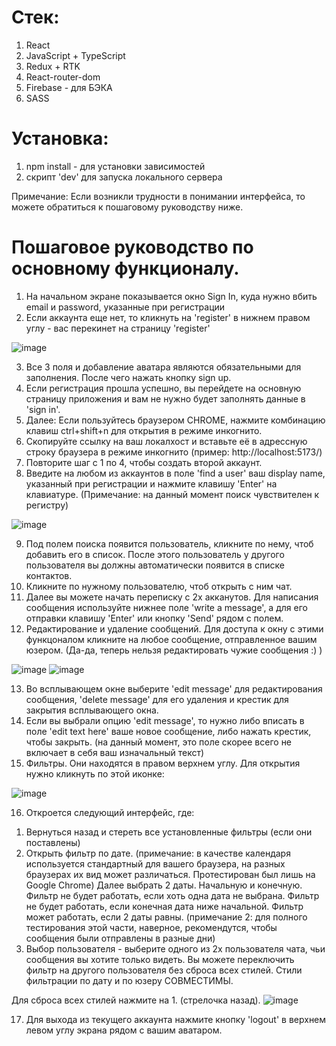 # Стек:
1. React
2. JavaScript + TypeScript
3. Redux + RTK
4. React-router-dom
5. Firebase - для БЭКА
6. SASS

# Установка:
1) npm install - для установки зависимостей
2) скрипт 'dev' для запуска локального сервера

Примечание: Если возникли трудности в понимании интерфейса, то можете обратиться к пошаговому руководству ниже.

# Пошаговое руководство по основному функционалу.
1) На начальном экране показывается окно Sign In, куда нужно вбить email и password, указанные при регистрации
2) Если аккаунта еще нет, то кликнуть на 'register' в нижнем правом углу - вас перекинет на страницу 'register'



 ![image](https://github.com/DragonRomeo/messenger/assets/74453874/ab344e06-ba43-4c2a-a5be-aa0e6cd28177)

3) Все 3 поля и добавление аватара являются обязательными для заполнения. После чего нажать кнопку sign up.
4) Если регистрация прошла успешно, вы перейдете на основную страницу приложения и вам не нужно будет заполнять данные в 'sign in'.
5) Далее: Если пользуйтесь браузером CHROME, нажмите комбинацию клавиш ctrl+shift+n для открытия в режиме инкогнито.
6) Скопируйте ссылку на ваш локалхост и вставьте её в адрессную строку браузера в режиме инкогнито (пример: http://localhost:5173/)
7) Повторите шаг с 1 по 4, чтобы создать второй аккаунт.
8) Введите на любом из аккаунтов в поле 'find a user' ваш display name, указанный при регистрации и нажмите клавишу 'Enter' на клавиатуре. (Примечание: на данный момент поиск чувствителен к регистру)



 ![image](https://github.com/DragonRomeo/messenger/assets/74453874/4500868c-9079-4f28-8144-a6365a423689)

9) Под полем поиска появится пользователь, кликните по нему, чтоб добавить его в список. После этого пользователь у другого пользователя вы должны автоматически появится в списке контактов.
10) Кликните по нужному пользователю, чтоб открыть с ним чат.
11) Далее вы можете начать переписку с 2х акканутов. Для написания сообщения используйте нижнее поле 'write a message', а для его отправки клавишу 'Enter' или кнопку 'Send' рядом с полем.
12) Редактирование и удаление сообщений. Для доступа к окну с этими функцоналом кликните на любое сообщение, отправленное вашим юзером. (Да-да, теперь нельзя редактировать чужие сообщения :) )



 ![image](https://github.com/DragonRomeo/messenger/assets/74453874/d56b12df-687b-4759-94b9-acc62be1710e) ![image](https://github.com/DragonRomeo/messenger/assets/74453874/42d2247b-43cf-4cd5-8af0-b596ac5290e1)
 
13) Во всплывающем окне выберите 'edit message' для редактирования сообщения, 'delete message' для его удаления и крестик для закрытия всплывающего окна.
14) Если вы выбрали опцию 'edit message', то нужно либо вписать в поле 'edit text here' ваше новое сообщение, либо нажать крестик, чтобы закрыть. (на данный момент, это поле скорее всего не включает в себя ваш изначальный текст)
15) Фильтры. Они находятся в правом верхнем углу. Для открытия нужно кликнуть по этой иконке: 



![image](https://github.com/DragonRomeo/messenger/assets/74453874/0c07d3dc-ac3d-4a55-922c-02f1fb564045)

16) Откроется следующий интерфейс, где:
1. Вернуться назад и стереть все установленные фильтры (если они поставлены)
2. Открыть фильтр по дате. (примечание: в качестве календаря используется стандартный для вашего браузера, на разных браузерах их вид может различаться. Протестирован был лишь на Google Chrome)
Далее выбрать 2 даты. Начальную и конечную. Фильтр не будет работать, если хоть одна дата не выбрана. Фильтр не будет работать, если конечная дата ниже начальной. Фильтр может работать, если 2 даты равны. 
(примечание 2: для полного тестирования этой части, наверное, рекомендутся, чтобы сообщения были отправлены в разные дни)
3. Выбор пользователя - выберите одного из 2х пользователя чата, чьи сообщения вы хотите только видеть. Вы можете переключить фильтр на другого пользователя без сброса всех стилей. 
Стили фильтрации по дату и по юзеру СОВМЕСТИМЫ. 

Для сброса всех стилей нажмите на 1. (стрелочка назад).
 ![image](https://github.com/DragonRomeo/messenger/assets/74453874/f0a12e82-dc65-44e8-9fea-84e0d6f0e75d)

17) Для выхода из текущего аккаунта нажмите кнопку 'logout' в верхнем левом углу экрана рядом с вашим аватаром.


